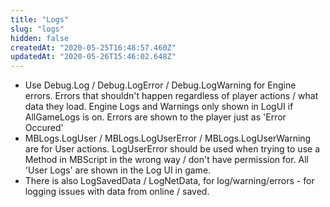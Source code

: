 ```yaml
---
title: "Logs"
slug: "logs"
hidden: false
createdAt: "2020-05-25T16:48:57.460Z"
updatedAt: "2020-05-26T15:46:02.648Z"
---
```

* Use Debug.Log / Debug.LogError / Debug.LogWarning for Engine errors. Errors that shouldn't happen regardless of player actions / what data they load. Engine Logs and Warnings only shown in LogUI if AllGameLogs is on. Errors are shown to the player just as 'Error Occured'
* MBLogs.LogUser / MBLogs.LogUserError / MBLogs.LogUserWarning are for User actions. LogUserError should be used when trying to use a Method in MBScript in the wrong way / don't have permission for. All 'User Logs' are shown in the Log UI in game.
* There is also LogSavedData / LogNetData, for log/warning/errors - for logging issues with data from online / saved.